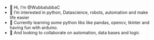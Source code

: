 - 👋 Hi, I’m @WubbalubbaC
- 👀 I’m interested in python, Datascience, robots, automation and make life easier
- 🌱 Currently learning some python libs like pandas, opencv, tkinter and having fun with arduino.
- 💞️ And looking to collaborate on automation, data bases and logic
   <!---

WubbalubbaC/WubbalubbaC is a ✨ special ✨ repository because its `README.md` (this file) appears on your GitHub profile.
You can click the Preview link to take a look at your changes.
--->
